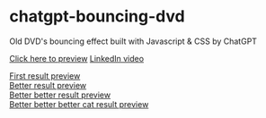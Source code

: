 # chatgpt-bouncing-dvd

Old DVD's bouncing effect built with Javascript & CSS by ChatGPT

<a href="https://davistocco.github.io/chatgpt-bouncing-dvd/better-better-result.html" target="_blank">Click here to preview</a>
<a href="https://www.linkedin.com/posts/davistocco_chatgpt-innovation-ai-activity-7033891799035199488-tHfO?utm_source=share&utm_medium=member_desktop" target="_blank">LinkedIn video</a>

<a href="https://davistocco.github.io/chatgpt-bouncing-dvd/first-result.html" target="_blank">First result preview</a><br>
<a href="https://davistocco.github.io/chatgpt-bouncing-dvd/better-result.html" target="_blank">Better result preview</a><br>
<a href="https://davistocco.github.io/chatgpt-bouncing-dvd/better-better-result.html" target="_blank">Better better result preview</a><br>
<a href="https://davistocco.github.io/chatgpt-bouncing-dvd/better-better-better-cat-result.html" target="_blank">Better better better cat result preview</a><br>
